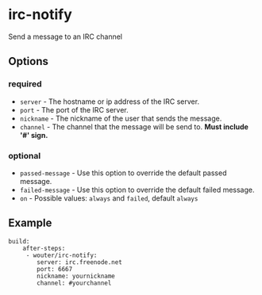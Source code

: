 # irc-notify

Send a message to an IRC channel

## Options

### required

* `server` - The hostname or ip address of the IRC server.
* `port` - The port of the IRC server.
* `nickname` - The nickname of the user that sends the message.
* `channel` - The channel that the message will be send to. **Must include '#' sign.**

### optional

* `passed-message` - Use this option to override the default passed message.
* `failed-message` -  Use this option to override the default failed message.
* `on` - Possible values: `always` and `failed`, default `always`

## Example


    build:
        after-steps:
         - wouter/irc-notify:
            server: irc.freenode.net
            port: 6667
            nickname: yournickname
            channel: #yourchannel

